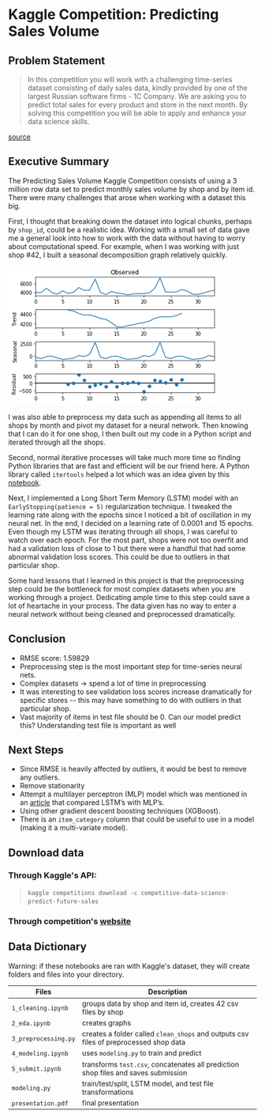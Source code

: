# Kaggle Competition:  Predicting Sales Volume

## Problem Statement

> In this competition you will work with a challenging time-series dataset consisting of daily sales data, kindly provided by one of the largest Russian software firms - 1C Company. 
We are asking you to predict total sales for every product and store in the next month. By solving this competition you will be able to apply and enhance your data science skills.

[source](https://www.kaggle.com/c/competitive-data-science-predict-future-sales/overview)

## Executive Summary

The Predicting Sales Volume Kaggle Competition consists of using a 3 million row data set to predict monthly sales volume by shop and by item id.  There were many challenges that arose when working with a dataset this big.

First, I thought that breaking down the dataset into logical chunks, perhaps by `shop_id`, could be a realistic idea.  Working with a small set of data gave me a general look into how to work with the data without having to worry about computational speed.  For example, when I was working with just shop \#42, I built a seasonal decomposition graph relatively quickly.

![seasonal_decompose.png](images/seasonal_decompose.png)

I was also able to preprocess my data such as appending all items to all shops by month and pivot my dataset for a neural network.  Then knowing that I can do it for one shop, I then built out my code in a Python script and iterated through all the shops.

Second, normal iterative processes will take much more time so finding Python libraries that are fast and efficient will be our friend here.  A Python library called `itertools` helped a lot which was an idea given by this [notebook](https://www.kaggle.com/gordotron85/future-sales-xgboost-top-3#Preprocessing).

Next, I implemented a Long Short Term Memory (LSTM) model with an `EarlyStopping(patience = 5)` regularization technique.  I tweaked the learning rate along with the epochs since I noticed a bit of oscillation in my neural net.  In the end, I decided on a learning rate of 0.0001 and 15 epochs.  Even though my LSTM was iterating through all shops, I was careful to watch over each epoch.  For the most part, shops were not too overfit and had a validation loss of close to 1 but there were a handful that had some abnormal validation loss scores.  This could be due to outliers in that particular shop.

Some hard lessons that I learned in this project is that the preprocessing step could be the bottleneck for most complex datasets when you are working through a project.  Dedicating ample time to this step could save a lot of heartache in your process.  The data given has no way to enter a neural network without being cleaned and preprocessed dramatically.

## Conclusion

- RMSE score:  1.59829
- Preprocessing step is the most important step for time-series neural nets. 
- Complex datasets → spend a lot of time in preprocessing
- It was interesting to see validation loss scores increase dramatically for specific stores -- this may have something to do with outliers in that particular shop.
- Vast majority of items in test file should be 0. Can our model predict this? Understanding test file is important as well

## Next Steps

- Since RMSE is heavily affected by outliers, it would be best to remove any outliers.
- Remove stationarity
- Attempt a multilayer perceptron (MLP) model which was mentioned in
an [article](https://machinelearningmastery.com/suitability-long-short-term-memory-networks-time-series-forecasting/) that compared LSTM’s with MLP’s.
- Using other gradient descent boosting techniques (XGBoost).
- There is an `item_category` column that could be useful to use in a model (making it a multi-variate model).

## Download data

### Through Kaggle's API:

> `kaggle competitions download -c competitive-data-science-predict-future-sales`

### Through competition's [website](https://www.kaggle.com/c/competitive-data-science-predict-future-sales/data)

## Data Dictionary

Warning:  if these notebooks are ran with Kaggle's dataset, they will create folders and files into your directory.

| Files | Description |
|-|-|
| `1_cleaning.ipynb` | groups data by shop and item id, creates 42 csv files by shop |
| `2_eda.ipynb` | creates graphs |
| `3_preprocessing.py` | creates a folder called `clean_shops` and outputs csv files of preprocessed shop data |
| `4_modeling.ipynb` | uses `modeling.py` to train and predict |
| `5_submit.ipynb` | transforms `test.csv`, concatenates all prediction shop files and saves submission |
| `modeling.py` | train/test/split, LSTM model, and test file transformations |
| `presentation.pdf` | final presentation |
